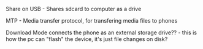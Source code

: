 
Share on USB - Shares sdcard to computer as a drive

MTP - Media transfer protocol, for transfering media files to phones

Download Mode connects the phone as an external storage drive?? - this is how the pc can "flash" the device, it's just file changes on disk?



